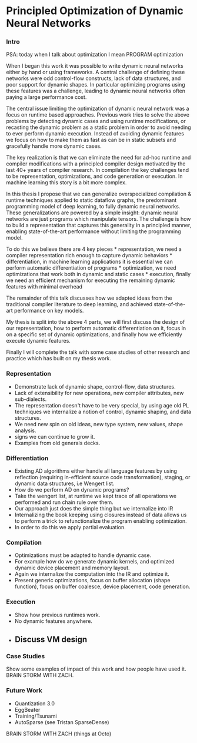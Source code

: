 # Principled Optimization of Dynamic Neural Networks

### Intro

PSA: today when I talk about optimization I mean PROGRAM optimization

When I began this work it was possible to write dynamic
    neural networks either by hand or using frameworks.
A central challenge of defining these networks were
    odd control-flow constructs, lack
    of data structures, and poor support for dynamic shapes.
In particular optimizing programs using these features
    was a challenge, leading to dynamic neural networks
    often paying a large performance cost.

The central issue limiting the optimization of dynamic
    neural network was a focus on runtime based approaches.
Previous work tries to solve the above problems by detecting
    dynamic cases and using runtime modifications, or
    recasting the dynamic problem as a static problem
    in order to avoid needing to ever perform dynamic
    execution.
Instead of avoiding dynamic features we focus on
    how to make them as fast as can be in static
    subsets and gracefully handle more dynamic cases.

The key realization is that we can eliminate the need
    for ad-hoc runtime and compiler modifications
    with a principled compiler design motivated
    by the last 40+ years of compiler research.
In compilation the key challenges tend to be representation,
    optimizations, and code generation or execution.
In machine learning this story is a bit more complex.

In this thesis I propose that we can generalize overspecialized
  compilation & runtime techniques applied to static dataflow graphs,
  the predominant programming model of deep learning,
  to fully dynamic neural networks.
These generalizations are powered by a simple insight:
  dynamic neural networks are just programs which manipulate tensors.
The challenge is how to build a representation that captures this generality
  in a principled manner, enabling state-of-the-art performance without limiting the programming model.

To do this we believe there are 4 key pieces
    * representation, we need a compiler representation rich enough to capture dynamic behaviors
    * differentiation, in machine learning applications it is essential we can perform automatic differentiation of programs
    * optimization, we need optimizations that work both in dynamic and static cases
    * execution, finally we need an efficient mechanism for executing the remaining dynamic features with minimal overhead

The remainder of this talk discusses how we adapted
    ideas from the traditional compiler literature
    to deep learning, and achieved state-of-the-art
    performance on key models.

My thesis is split into the above 4 parts, we will first discuss the design of
    our representation, how to perform automatic differentiation on it,
    focus in on a specific set of dynamic optimizations, and finally
    how we efficiently execute dynamic features.

Finally I will complete the talk with some case studies
    of other research and practice which has built on
    my thesis work.

### Representation
- Demonstrate lack of dynamic shape, control-flow, data structures.
- Lack of extensibility for new operations,
    new compiler attributes,
    new sub-dialects.
- The representation doesn't have to be very special,
    by using age old PL techniques we internalize a notion
    of control, dynamic shaping, and data structures.
- We need new spin on old ideas, new type system, new values, shape analysis.
- signs we can continue to grow it.
- Examples from old generals decks.

### Differentiation
- Existing AD algorithms either handle all language
    features by using reflection (requiring in-efficient source code transformation),
    staging,
    or dynamic data structures, i.e Wengert list.
- How do we perform AD on dynamic programs?
- Take the wengert list, at runtime we kept trace of all operations
    we performed and run chain rule over them.
- Our approach just does the simple thing but we internalize into IR
- Internalizing the book keeping using closures instead of data
    allows us to perform a trick to refunctionalize
    the program enabling optimization.
- In order to do this we apply partial evaluation.

### Compilation
- Optimizations must be adapted to handle dynamic case.
- For example how do we generate dynamic kernels, and
  optimized dynamic device placement and memory layout.
- Again we internalize the computation into the IR and optimize it.
- Present generic optimizations,
    focus on buffer allocation (shape function),
    focus on buffer coalesce,
    device placement,
    code generation.

### Execution
- Show how previous runtimes work.
- No dynamic features anywhere.
- Discuss VM design
    -

### Case Studies
Show some examples of impact of this work and how people have used it.
BRAIN STORM WITH ZACH.

### Future Work
* Quantization 3.0
* EggBeater
* Training/Tsunami
* AutoSparse (see Tristan SparseDense)

BRAIN STORM WITH ZACH (things at Octo)
